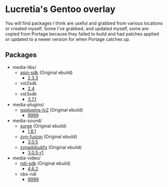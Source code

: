 # Lucretia's Gentoo overlay

You will find packages I think are useful and grabbed from various locations or created myself. Some I've grabbed, and updated myself, some are copied from Portage because they failed to build and had patches applied or updated to a newer version for when Portage catches up.

## Packages

* media-libs/
  * [asio-sdk](https://gpo.zugaina.org/AJAX/Ebuild/38403542/View) (Original ebuild)
    * [2.3.3](./media-libs/asio-sdk/../asiosdk/asiosdk-2.3.3.ebuild)
  * vst2sdk
    * [2.4](./media-libs/vst2sdk/vst2sdk-2.4.ebuild)
  * vst3sdk
    * [3.7.1](./media-libs/vst3sdk/vst3sdk-3.7.1.ebuild)
* media-plugins/
  * [gxplugins-lv2](https://gpo.zugaina.org/AJAX/Ebuild/27861632) (Original ebuild)
    * [9999](./media-plugins/gxplugins-lv2/gxplugins-lv2-9999.ebuild)
* media-sound/
  * [surge](https://github.com/gentoo-audio/audio-overlay/issues/298) (Original ebuild)
    * [1.8.1](./media-sound/surge/surge-1.8.1.ebuild)
  * [zyn-fusion](https://github.com/gentoo-audio/audio-overlay/blob/add-zyn-fusion/media-sound/zyn-fusion/zyn-fusion-3.0.5.ebuild) (Original ebuild)
    * [3.0.5](./media-sound/zyn-fusion/zyn-fusion-3.0.5.ebuild)
  * [zynaddsubfx](https://github.com/gentoo-audio/audio-overlay/blob/add-zyn-fusion/media-sound/zynaddsubfx/zynaddsubfx-3.0.5-r1.ebuild) (Original ebuild)
    * [3.0.5-r1](./media-sound/zynaddsubfx/zynaddsubfx-3.0.5-r1.ebuild)
* media-video/
  * [ndi-sdk](https://gpo.zugaina.org/AJAX/Ebuild/43486515/View) (Original ebuild)
    * [4.6.2](./media-video/ndi-sdk/ndi-sdk-4.6.2.ebuild)
  * obs-ndi
    * [9999](./media-video/obs-ndi/obs-ndi-9999.ebuild)
